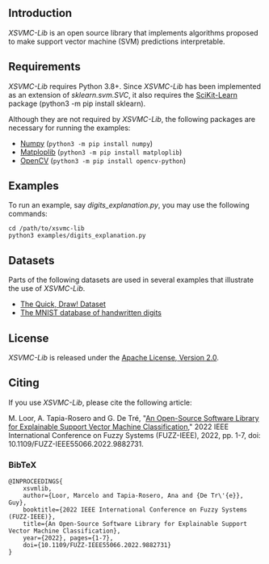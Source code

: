 ## Introduction
*XSVMC-Lib* is an open source library that implements algorithms proposed to make support vector machine (SVM) predictions interpretable.

## Requirements
*XSVMC-Lib* requires Python 3.8+. Since *XSVMC-Lib* has been implemented as an extension of *sklearn.svm.SVC*, it also requires the [SciKit-Learn](https://scikit-learn.org) package (python3 -m pip install sklearn).

Although they are not required by *XSVMC-Lib*, the following packages are necessary for running the examples:

- [Numpy](https://numpy.org) (```python3 -m pip install numpy```)
- [Matploplib](https://matplotlib.org) (```python3 -m pip install matploplib```)
- [OpenCV](https://opencv.org) (```python3 -m pip install opencv-python```)

## Examples

To run an example, say *digits_explanation.py*, you may use the following commands:

```
cd /path/to/xsvmc-lib
python3 examples/digits_explanation.py
```

## Datasets
Parts of the following datasets are used in several examples that illustrate the use of *XSVMC-Lib*.

- [The Quick, Draw! Dataset](https://github.com/googlecreativelab/quickdraw-dataset)
- [The MNIST database of handwritten digits](http://yann.lecun.com/exdb/mnist/)


## License
*XSVMC-Lib* is released under the [Apache License, Version 2.0](LICENSE).

## Citing
If you use *XSVMC-Lib*, please cite the following article:

M. Loor, A. Tapia-Rosero and G. De Tré, "[An Open-Source Software Library for Explainable Support Vector Machine Classification](https://doi.org/10.1109/FUZZ-IEEE55066.2022.9882731)," 2022 IEEE International Conference on Fuzzy Systems (FUZZ-IEEE), 2022, pp. 1-7, doi: 10.1109/FUZZ-IEEE55066.2022.9882731.


### BibTeX

```
@INPROCEEDINGS{
    xsvmlib,  
    author={Loor, Marcelo and Tapia-Rosero, Ana and {De Tr\'{e}}, Guy},  
    booktitle={2022 IEEE International Conference on Fuzzy Systems (FUZZ-IEEE)},   
    title={An Open-Source Software Library for Explainable Support Vector Machine Classification},   
    year={2022}, pages={1-7},  
    doi={10.1109/FUZZ-IEEE55066.2022.9882731}
}
```